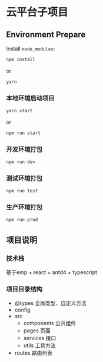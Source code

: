 # 云平台子项目

## Environment Prepare

Install `node_modules`:

```bash
npm install
```
or
```bash
yarn
```

### 本地环境启动项目

```bash
yarn start
``` 
or 
```bash
npm run start
```

### 开发环境打包

```bash
npm run dev
```

### 测试环境打包

```bash
npm run test
```

### 生产环境打包

```bash
npm run prod
```


## 项目说明

### 技术栈
基于emp + react + antd4 + typescript

### 项目目录结构
- @types 全局类型、自定义方法
- config 
- src
  - components 公共组件
  - pages 页面
  - services 接口
  - utils 工具方法
- routes 路由列表
